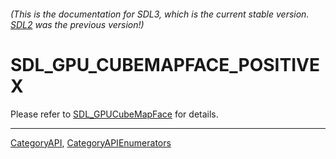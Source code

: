 ###### (This is the documentation for SDL3, which is the current stable version. [SDL2](https://wiki.libsdl.org/SDL2/) was the previous version!)
# SDL_GPU_CUBEMAPFACE_POSITIVEX

Please refer to [SDL_GPUCubeMapFace](SDL_GPUCubeMapFace) for details.

----
[CategoryAPI](CategoryAPI), [CategoryAPIEnumerators](CategoryAPIEnumerators)

